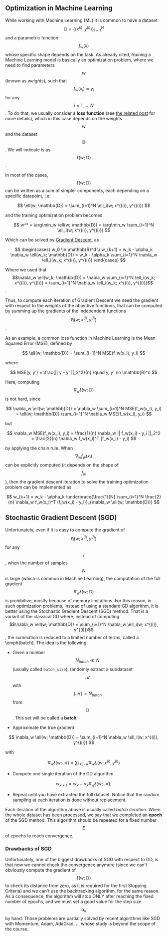 ## Optimization in Machine Learning
While working with Machine Learning (ML) it is common to have a dataset $$\mathbb{D} = \{ (x^{(i)}, y^{(i)}) \}_{i=1}^N$$ and a parametric function $$f_w(x)$$ whose specific shape depends on the task. As already cited, _training_ a Machine Learning model is basically an optimization problem, where we need to find parameters $$w$$ (known as *weights*), such that $$f_w(x_i) \approx y_i$$ for any $$i = 1, \dots, N$$. To do that, we usually consider a **loss function** (see <a href="{{ site.baseurl }}{% link _teaching/short_introduction_to_ML2024.md %}">the related post</a> for more details), which in this case depends on the weights $$w$$ and the dataset $$\mathbb{D}$$. We will indicate is as $$\ell(w; \mathbb{D})$$.

In most of the cases, $$\ell(w; \mathbb{D})$$ can be written as a sum of simpler components, each depending on a specific datapoint, i.e.

$$
	\ell(w; \mathbb{D}) = \sum_{i=1}^N \ell_i(w; x^{(i)}, y^{(i)})
$$

and the training optimization problem becomes

$$
	w^* = \arg\min_w \ell(w; \mathbb{D}) = \arg\min_w  \sum_{i=1}^N \ell_i(w; x^{(i)}, y^{(i)})
$$

Which can be solved by <a href="{{ site.baseurl }}{% link _teaching/gradient_descent.md %}">Gradient Descent</a>, as

$$
	\begin{cases}
		w_0 \in \mathbb{R}^d \\
		w_{k+1} = w_k - \alpha_k \nabla_w \ell(w_k; \mathbb{D}) = w_k - \alpha_k \sum_{i=1}^N \nabla_w \ell_i(w_k; x^{(i)}, y^{(i)})
	\end{cases}
$$

Where we used that $$\nabla_w \ell(w_k; \mathbb{D}) = \nabla_w \sum_{i=1}^N \ell_i(w_k; x^{(i)}, y^{(i)}) = \sum_{i=1}^N \nabla_w \ell_i(w_k; x^{(i)}, y^{(i)})$$.

Thus, to compute each iteration of Gradient Descent we need the gradient with respect to the weights of the objective functions, that can be computed by summing up the gradients of the independent functions $$\ell_i(w; x^{(i)}, y^{(i)})$$.

As an example, a common loss function in Machine Learning is the Mean Squared Error (MSE), defined by

$$
	\ell(w; \mathbb{D}) = \sum_{i=1}^N MSE(f_w(x_i), y_i)
$$

where

$$
	MSE(y, y') = \frac{|| y - y' ||_2^2}{n} \quad y, y' \in \mathbb{R}^n
$$

Here, computing $$\nabla_w \ell(w; \mathbb{D})$$ is not hard, since

$$
	\nabla_w \ell(w; \mathbb{D}) = \nabla_w \sum_{i=1}^N MSE(f_w(x_i), y_i) = \ell(w; \mathbb{D}) \sum_{i=1}^N \nabla_w MSE(f_w(x_i), y_i)
$$

but

$$
	\nabla_w MSE(f_w(x_i), y_i) = \frac{1}{n} \nabla_w || f_w(x_i) - y_i ||_2^2 = \frac{2}{n} \nabla_w f_w(x_i)^T (f_w(x_i) - y_i)
$$

by applying the chain rule. When $$\nabla_w f_w(x_i)$$ can be explicitly computed (it depends on the shape of $$f_w$$), then the gradient descent iteration to solve the training optimization problem can be implemented as

$$
	w_{k+1} = w_k - \alpha_k \underbrace{\frac{1}{N} \sum_{i=1}^N \frac{2}{n} \nabla_w f_w(x_i)^T (f_w(x_i) - y_i)}_{\nabla_w \ell(w; \mathbb{D})}
$$

## Stochastic Gradient Descent (SGD)
Unfortunately, even if it is easy to compute the gradient of $$\ell_i(w; x^{(i)}, y^{(i)})$$ for any $$i$$, when the number of samples $$N$$ is large (which is common in Machine Learning), the computation of the full gradient $$\nabla_w \ell(w; \mathbb{D})$$ is prohibitive, mostly because of memory limitations. For this reason, in such optimization problems, instead of using a standard GD algorithm, it is better using the Stochastic Gradient Descent (SGD) method. That is a variant of the classical GD where, instead of computing $$\nabla_w \ell(w; \mathbb{D}) = \sum_{i=1}^N \nabla_w \ell_i(w; x^{(i)}, y^{(i)})$$, the summation is reduced to a limited number of terms, called a \emph{batch}. The idea is the following:

* Given a number $$N_{batch} \ll N$$ (usually called `batch_size`), randomly extract a subdataset $$\mathcal{M}$$ with $$\|\mathcal{M}\| = N_{batch}$$ from $$\mathbb{D}$$. This set will be called a **batch**;
	
* Approximate the true gradient 

$$
\nabla_w \ell(w; \mathbb{D}) = \sum_{i=1}^N \nabla_w \ell_i(w; x^{(i)}, y^{(i)})
$$ 

with

$$
\nabla_w \ell(w; \mathcal{M}) = \sum_{i\in \mathcal{M}} \nabla_w \ell_i(w; x^{(i)}, y^{(i)})
$$
	
* Compute one single iteration of the GD algorithm 

$$ 
w_{k+1} = w_k - \alpha_k \nabla_w \ell(w; \mathcal{M});
$$

* Repeat until you have extracted the full dataset. Notice that the random sampling at each iteration is done without replacement.

Each iteration of the algorithm above is usually called *batch iteration*. When the whole dataset has been processed, we say that we completed an **epoch** of the SGD method. This algorithm should be repeated for a fixed number $$E$$ of epochs to reach convergence.


### Drawbacks of SGD
Unfortunately, one of the biggest drawbacks of SGD with respect to GD, is that now we cannot check the convergence anymore (since we can't obviously compute the gradient of $$\ell(w; \mathbb{D})$$ to check its distance from zero, as it is required for the first Stopping Criteria) and we can't use the backtracking algorithm, for the same reason. As a consequence, the algorithm will stop ONLY after reaching the fixed number of epochs, and we must set a good value for the step size $$\alpha_k$$ by hand. Those problems are partially solved by recent algorithms like SGD with Momentum, Adam, AdaGrad, ... whose study is beyond the scope of the course.